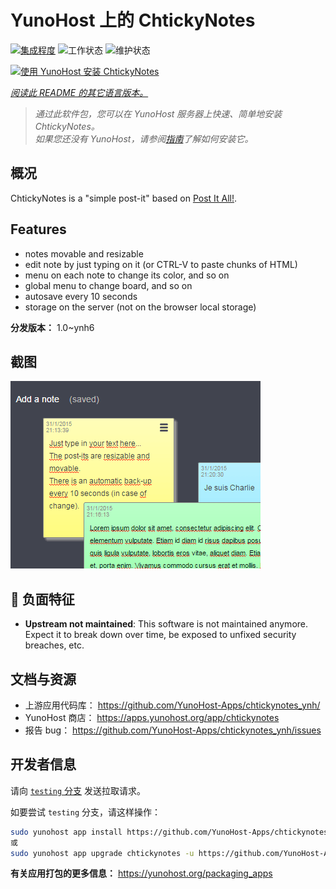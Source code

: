<!--
注意：此 README 由 <https://github.com/YunoHost/apps/tree/master/tools/readme_generator> 自动生成
请勿手动编辑。
-->

# YunoHost 上的 ChtickyNotes

[![集成程度](https://dash.yunohost.org/integration/chtickynotes.svg)](https://dash.yunohost.org/appci/app/chtickynotes) ![工作状态](https://ci-apps.yunohost.org/ci/badges/chtickynotes.status.svg) ![维护状态](https://ci-apps.yunohost.org/ci/badges/chtickynotes.maintain.svg)

[![使用 YunoHost 安装 ChtickyNotes](https://install-app.yunohost.org/install-with-yunohost.svg)](https://install-app.yunohost.org/?app=chtickynotes)

*[阅读此 README 的其它语言版本。](./ALL_README.md)*

> *通过此软件包，您可以在 YunoHost 服务器上快速、简单地安装 ChtickyNotes。*  
> *如果您还没有 YunoHost，请参阅[指南](https://yunohost.org/install)了解如何安装它。*

## 概况

ChtickyNotes is a "simple post-it" based on [Post It All!](https://github.com/txusko/PostItAll).

## Features

- notes movable and resizable
- edit note by just typing on it (or CTRL-V to paste chunks of HTML)
- menu on each note to change its color, and so on
- global menu to change board, and so on
- autosave every 10 seconds
- storage on the server (not on the browser local storage)


**分发版本：** 1.0~ynh6

## 截图

![ChtickyNotes 的截图](./doc/screenshots/chtickynotes.gif)

## :red_circle: 负面特征

- **Upstream not maintained**: This software is not maintained anymore. Expect it to break down over time, be exposed to unfixed security breaches, etc.

## 文档与资源

- 上游应用代码库： <https://github.com/YunoHost-Apps/chtickynotes_ynh/>
- YunoHost 商店： <https://apps.yunohost.org/app/chtickynotes>
- 报告 bug： <https://github.com/YunoHost-Apps/chtickynotes_ynh/issues>

## 开发者信息

请向 [`testing` 分支](https://github.com/YunoHost-Apps/chtickynotes_ynh/tree/testing) 发送拉取请求。

如要尝试 `testing` 分支，请这样操作：

```bash
sudo yunohost app install https://github.com/YunoHost-Apps/chtickynotes_ynh/tree/testing --debug
或
sudo yunohost app upgrade chtickynotes -u https://github.com/YunoHost-Apps/chtickynotes_ynh/tree/testing --debug
```

**有关应用打包的更多信息：** <https://yunohost.org/packaging_apps>
